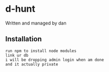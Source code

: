 # d-hunt
Written and managed by dan

## Installation

    run npm to install node modules
    link ur db
    i will be dropping admin login when am done 
    and it actually private